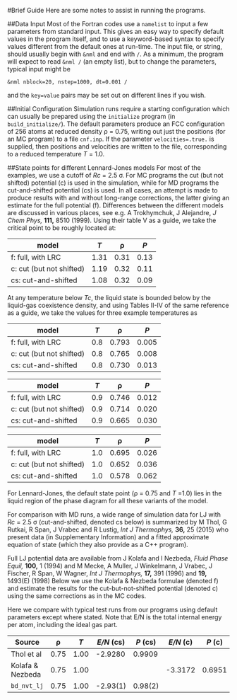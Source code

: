 #Brief Guide
Here are some notes to assist in running the programs.

##Data Input
Most of the Fortran codes use a `namelist` to input a few parameters from standard input.
This gives an easy way to specify default values in the program itself, and to use a 
keyword-based syntax to specify values different from the default ones at run-time.
The input file, or string, should usually begin with `&nml` and end with `/`.
As a minimum, the program will expect to read `&nml /` (an empty list), but to
change the parameters, typical input might be 
```
&nml nblock=20, nstep=1000, dt=0.001 /
```
and the `key=value` pairs may be set out on different lines if you wish.

##Initial Configuration
Simulation runs require a starting configuration which can usually be prepared using
the `initialize` program (in `build_initialize/`).
The default parameters produce an FCC configuration of 256 atoms at reduced density &rho; = 0.75,
writing out just the positions (for an MC program) to a file `cnf.inp`.
If the parameter `velocities=.true.` is supplied, then positions and velocities are
written to the file, corresponding to a reduced temperature _T_ = 1.0.

##State points for different Lennard-Jones models
For most of the examples, we use a cutoff of _Rc_ = 2.5 &sigma;.
For MC programs the cut (but not shifted) potential (c) is used in the simulation,
while for MD programs the cut-and-shifted potential (cs) is used.
In all cases, an attempt is made to produce results with and without long-range corrections,
the latter giving an estimate for the full potential (f).
Differences between the different models are discussed in various places,
see e.g. A Trokhymchuk, J Alejandre, _J Chem Phys,_ __111,__ 8510 (1999).
Using their table V as a guide, we take the critical point to be roughly located at:

model                    | _T_ | &rho; | _P_
-----                    | ---- | ---- | ----
f: full, with LRC        | 1.31 | 0.31 | 0.13
c: cut (but not shifted) | 1.19 | 0.32 | 0.11
cs: cut-and-shifted      | 1.08 | 0.32 | 0.09

At any temperature below _Tc_, the liquid state is bounded below by the
liquid-gas coexistence density, and using Tables II-IV of the same reference as a guide,
we take the values for three example temperatures as

model                    |  _T_ | &rho; | _P_
-----                    | ---- |  ---- | ----
f: full, with LRC        |  0.8 | 0.793 | 0.005
c: cut (but not shifted) |  0.8 | 0.765 | 0.008
cs: cut-and-shifted      |  0.8 | 0.730 | 0.013

model                    |  _T_ | &rho; | _P_
-----                    | ---- |  ---- | ----
f: full, with LRC        |  0.9 | 0.746 | 0.012
c: cut (but not shifted) |  0.9 | 0.714 | 0.020
cs: cut-and-shifted      |  0.9 | 0.665 | 0.030

model                    |  _T_ | &rho; | _P_
-----                    | ---- |  ---- | ----
f: full, with LRC        |  1.0 | 0.695 | 0.026
c: cut (but not shifted) |  1.0 | 0.652 | 0.036
cs: cut-and-shifted      |  1.0 | 0.578 | 0.062

For Lennard-Jones, the default state point (&rho; = 0.75 and _T_ =1.0) 
lies in the liquid region of the phase diagram for all these variants of the model. 

For comparison with MD runs, a wide range of simulation data for LJ with 
_Rc_ = 2.5  &sigma; (cut-and-shifted, denoted cs below) is summarized by
M Thol, G Rutkai, R Span, J Vrabec and R Lustig, _Int J Thermophys,_ __36,__ 25 (2015)
who present data (in Supplementary Information) and a fitted approximate 
equation of state (which they also provide as a C++ program). 

Full LJ potential data are available from
J Kolafa and I Nezbeda, _Fluid Phase Equil,_ __100,__ 1 (1994) and
M Mecke, A Muller, J Winkelmann, J Vrabec, J Fischer, R Span, W Wagner,
_Int J Thermophys,_ __17,__ 391 (1996) and __19,__ 1493(E) (1998)
Below we use the Kolafa & Nezbeda formulae (denoted f) and estimate the results
for the cut-but-not-shifted potential (denoted c) using the same corrections as in the MC codes.

Here we compare with typical test runs from our programs using default parameters except where stated.
Note that E/N is the total internal energy per atom, including the ideal gas part.

Source           | &rho;   | _T_         | _E/N_ (cs) | _P_ (cs) | _E/N_ (c) | _P_ (c) | _E/N_ (f) | _P_ (f) |
------           | ------- | ----------- | --------   | ------   | -------   | ------  | --------  | ------- |
Thol et al       |   0.75  |   1.00      | -2.9280    | 0.9909   |           |         |           |         |
Kolafa & Nezbeda |   0.75  |   1.00      |            |          | -3.3172   | 0.6951  | -3.7188   | 0.3939  |
`bd_nvt_lj`      |   0.75  |   1.00      | -2.93(1)   | 0.98(2)  |           |         | -3.73(1)  | 0.38(2) |
